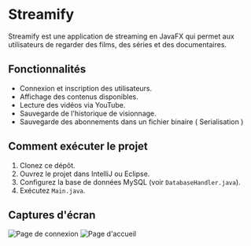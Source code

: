 # Streamify

Streamify est une application de streaming en JavaFX qui permet aux utilisateurs de regarder des films, des séries et des documentaires.

## Fonctionnalités
- Connexion et inscription des utilisateurs.
- Affichage des contenus disponibles.
- Lecture des vidéos via YouTube.
- Sauvegarde de l'historique de visionnage.
- Sauvegarde des abonnements dans un fichier binaire ( Serialisation )

## Comment exécuter le projet
1. Clonez ce dépôt.
2. Ouvrez le projet dans IntelliJ ou Eclipse.
3. Configurez la base de données MySQL (voir `DatabaseHandler.java`).
4. Exécutez `Main.java`.

## Captures d'écran
![Page de connexion](images/login.png)
![Page d'accueil](images/home.png)
